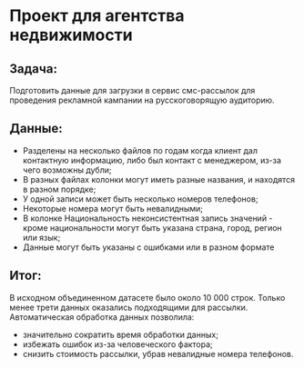 # Проект для агентства недвижимости 

## Задача: 
Подготовить данные для загрузки в сервис смс-рассылок для проведения рекламной
кампании на русскоговорящую аудиторию.


## Данные:
 - Разделены на несколько файлов по годам когда клиент дал контактную информацию, либо был контакт с менеджером,
   из-за чего возможны дубли;
 - В разных файлах колонки могут иметь разные названия, и находятся в разном порядке;
 - У одной записи может быть несколько номеров телефонов;
 - Некоторые номера могут быть невалидными;
 - В колонке Национальность неконсистентная запись значений - кроме национальности могут быть указана страна, 
   город, регион или язык;
- Данные могут быть указаны с ошибками или в разном формате 
  
## Итог:
В исходном объединенном датасете было около 10 000 строк. Только менее трети данных оказались подходящими для рассылки.
Автоматическая обработка данных позволила:
- значительно сократить время обработки данных;
- избежать ошибок из-за человеческого фактора; 
- снизить стоимость рассылки, убрав невалидные номера телефонов.